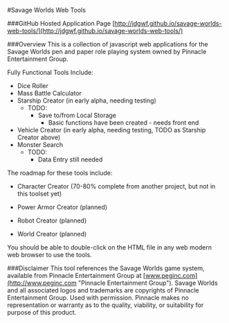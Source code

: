 #Savage Worlds Web Tools

###GitHub Hosted Application Page
[http://jdgwf.github.io/savage-worlds-web-tools/](http://jdgwf.github.io/savage-worlds-web-tools/)

###Overview
This is a collection of javascript web applications for the Savage Worlds pen and paper role playing system owned by Pinnacle Entertainment Group.

Fully Functional Tools Include:

* Dice Roller
* Mass Battle Calculator
* Starship Creator (in early alpha, needing testing)
	* TODO:
		* Save to/from Local Storage
			* 	Basic functions have been created - needs front end
* Vehicle Creator (in early alpha, needing testing, TODO as Starship Creator above)
* Monster Search
	* TODO:
		* Data Entry still needed


The roadmap for these tools include:

* Character Creator (70-80% complete from another project, but not in this toolset yet)

* Power Armor Creator (planned)
* Robot Creator (planned)
* World Creator (planned)

You should be able to double-click on the HTML file in any web modern web browser to use the tools.



###Disclaimer
This tool references the Savage Worlds game system, available from Pinnacle Entertainment Group at [www.peginc.com](http://www.peginc.com "Pinnacle Entertainment Group"). Savage Worlds and all associated logos and trademarks are copyrights of Pinnacle Entertainment Group. Used with permission. Pinnacle makes no representation or warranty as to the quality, viability, or suitability for purpose of this product.
